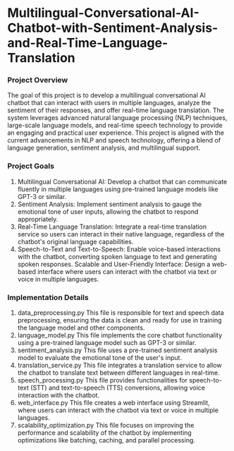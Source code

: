 # Multilingual-Conversational-AI-Chatbot-with-Sentiment-Analysis-and-Real-Time-Language-Translation
### Project Overview
The goal of this project is to develop a multilingual conversational AI chatbot that can interact with users in multiple languages, analyze the sentiment of their responses, and offer real-time language translation. The system leverages advanced natural language processing (NLP) techniques, large-scale language models, and real-time speech technology to provide an engaging and practical user experience. This project is aligned with the current advancements in NLP and speech technology, offering a blend of language generation, sentiment analysis, and multilingual support.

### Project Goals
1. Multilingual Conversational AI: Develop a chatbot that can communicate fluently in multiple languages using pre-trained language models like GPT-3 or similar.
2. Sentiment Analysis: Implement sentiment analysis to gauge the emotional tone of user inputs, allowing the chatbot to respond appropriately.
3. Real-Time Language Translation: Integrate a real-time translation service so users can interact in their native language, regardless of the chatbot's original language capabilities.
4. Speech-to-Text and Text-to-Speech: Enable voice-based interactions with the chatbot, converting spoken language to text and generating spoken responses.
Scalable and User-Friendly Interface: Design a web-based interface where users can interact with the chatbot via text or voice in multiple languages.


### Implementation Details
1. data_preprocessing.py
This file is responsible for text and speech data preprocessing, ensuring the data is clean and ready for use in training the language model and other components.
2. language_model.py
This file implements the core chatbot functionality using a pre-trained language model such as GPT-3 or similar.
3. sentiment_analysis.py
This file uses a pre-trained sentiment analysis model to evaluate the emotional tone of the user's input.
4. translation_service.py
This file integrates a translation service to allow the chatbot to translate text between different languages in real-time.
5. speech_processing.py
This file provides functionalities for speech-to-text (STT) and text-to-speech (TTS) conversions, allowing voice interaction with the chatbot.
6. web_interface.py
This file creates a web interface using Streamlit, where users can interact with the chatbot via text or voice in multiple languages.
7. scalability_optimization.py
This file focuses on improving the performance and scalability of the chatbot by implementing optimizations like batching, caching, and parallel processing.
